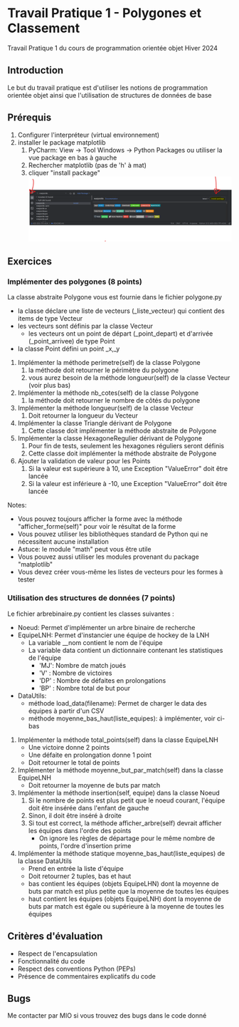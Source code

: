 # Travail Pratique 1 - Polygones et Classement
Travail Pratique 1 du cours de programmation orientée objet Hiver 2024

## Introduction
Le but du travail pratique est d'utiliser les notions de programmation orientée objet ainsi que l'utilisation de
structures de données de base

## Prérequis
1) Configurer l'interpréteur (virtual environnement)
2) installer le package matplotlib
   1) PyCharm: View -> Tool Windows -> Python Packages ou utiliser la vue package en bas à gauche
   2) Rechercher matplotlib (pas de 'h' à mat)
   3) cliquer "install package"
   ![Pycharm installation Package](./images/pycharmpkg.png)


## Exercices

### Implémenter des polygones (8 points)
La classe abstraite Polygone vous est fournie dans le fichier polygone.py
 - la classe déclare une liste de vecteurs (_liste_vecteur) qui contient des items de type Vecteur
 - les vecteurs sont définis par la classe Vecteur
   - les vecteurs ont un point de départ (_point_depart) et d'arrivée (_point_arrivee) de type Point
 - la classe Point défini un point _x,_y
1) Implémenter la méthode perimetre(self) de la classe Polygone
   1) la méthode doit retourner le périmètre du polygone
   2) vous aurez besoin de la méthode longueur(self) de la classe Vecteur (voir plus bas)
2) Implémenter la méthode nb_cotes(self) de la classe Polygone
   1) la méthode doit retourner le nombre de côtés du polygone
3) Implémenter la méthode longueur(self) de la classe Vecteur
   1) Doit retourner la longueur du Vecteur
4) Implémenter la classe Triangle dérivant de Polygone
   1) Cette classe doit implémenter la méthode abstraite de Polygone
5) Implémenter la classe HexagoneRegulier dérivant de Polygone
   1) Pour fin de tests, seulement les hexagones réguliers seront définis
   2) Cette classe doit implémenter la méthode abstraite de Polygone
6) Ajouter la validation de valeur pour les Points
   1) Si la valeur est supérieure à 10, une Exception "ValueError" doit être lancée
   2) Si la valeur est inférieure à -10, une Exception "ValueError" doit être lancée

Notes:
- Vous pouvez toujours afficher la forme avec la méthode "afficher_forme(self)" pour voir le résultat de la forme
- Vous pouvez utiliser les bibliothèques standard de Python qui ne nécessitent aucune installation
- Astuce: le module "math" peut vous être utile
- Vous pouvez aussi utiliser les modules provenant du package "matplotlib"
- Vous devez créer vous-même les listes de vecteurs pour les formes à tester

### Utilisation des structures de données (7 points)
Le fichier arbrebinaire.py contient les classes suivantes :
- Noeud: Permet d'implémenter un arbre binaire de recherche
- EquipeLNH: Permet d'instancier une équipe de hockey de la LNH
  + La variable __nom contient le nom de l'équipe
  + La variable data contient un dictionnaire contenant les statistiques de l'équipe
    + 'MJ': Nombre de match joués
    + 'V' : Nombre de victoires
    + 'DP' : Nombre de défaites en prolongations
    + 'BP' : Nombre total de but pour
- DataUtils: 
  - méthode load_data(filename): Permet de charger le data des équipes à partir d'un CSV
  - méthode moyenne_bas_haut(liste_equipes): à implémenter, voir ci-bas 

1) Implémenter la méthode total_points(self) dans la classe EquipeLNH
   + Une victoire donne 2 points
   + Une défaite en prolongation donne 1 point
   + Doit retourner le total de points
2) Implémenter la méthode moyenne_but_par_match(self) dans la classe EquipeLNH
   + Doit retourner la moyenne de buts par match
3) Implémenter la méthode insertion(self, equipe) dans la classe Noeud
   1) Si le nombre de points est plus petit que le noeud courant, l'équipe doit être insérée dans l'enfant de gauche
   2) Sinon, il doit être inséré à droite
   3) Si tout est correct, la méthode afficher_arbre(self) devrait afficher les équipes dans l'ordre des points
      + On ignore les règles de départage pour le même nombre de points, l'ordre d'insertion prime
4) Implémenter la méthode statique moyenne_bas_haut(liste_equipes) de la classe DataUtils
   + Prend en entrée la liste d'équipe
   + Doit retourner 2 tuples, bas et haut
   + bas contient les équipes (objets EquipeLHN) dont la moyenne de buts par match est plus petite que la moyenne de
toutes les équipes
   + haut contient les équipes (objets EquipeLNH) dont la moyenne de buts par match est égale ou supérieure à la moyenne
de toutes les équipes


## Critères d'évaluation

   - Respect de l'encapsulation
   - Fonctionnalité du code
   - Respect des conventions Python (PEPs)
   - Présence de commentaires explicatifs du code

## Bugs
Me contacter par MIO si vous trouvez des bugs dans le code donné